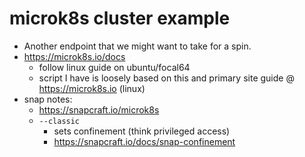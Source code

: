 # microk8s cluster example

- Another endpoint that we might want to take for a spin.
- https://microk8s.io/docs
  - follow linux guide on ubuntu/focal64
  - script I have is loosely based on this and primary site guide @ https://microk8s.io (linux)
- snap notes:
  - https://snapcraft.io/microk8s
  - `--classic` 
    - sets confinement (think privileged access)
    - https://snapcraft.io/docs/snap-confinement
